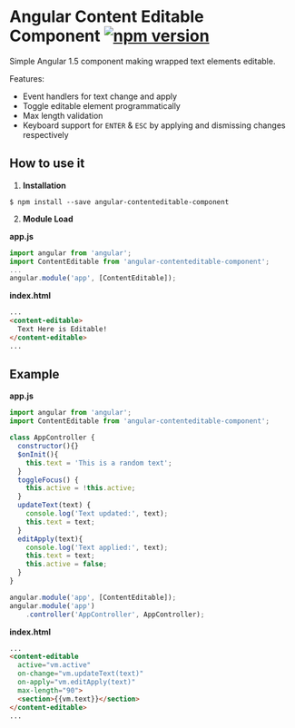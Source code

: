 # **Angular Content Editable Component** [![npm version](https://badge.fury.io/js/angular-contenteditable-component.svg)](https://badge.fury.io/js/angular-contenteditable-component)

Simple Angular 1.5 component making wrapped text elements editable.

Features:
- Event handlers for text change and apply
- Toggle editable element programmatically
- Max length validation
- Keyboard support for `ENTER` & `ESC` by applying and dismissing changes respectively

## How to use it

1. **Installation**
```shell
$ npm install --save angular-contenteditable-component
```

2. **Module Load**

  **app.js**
```javascript
import angular from 'angular';
import ContentEditable from 'angular-contenteditable-component';
...
angular.module('app', [ContentEditable]);
```
  **index.html**
```html
...
<content-editable>
  Text Here is Editable!
</content-editable>
...
```

## Example
**app.js**
```javascript
import angular from 'angular';
import ContentEditable from 'angular-contenteditable-component';

class AppController {
  constructor(){}
  $onInit(){
    this.text = 'This is a random text';
  }
  toggleFocus() {
    this.active = !this.active;
  }
  updateText(text) {
    console.log('Text updated:', text);
    this.text = text;
  }
  editApply(text){
    console.log('Text applied:', text);
    this.text = text;
    this.active = false;
  }
}

angular.module('app', [ContentEditable]);
angular.module('app')
    .controller('AppController', AppController);
```
**index.html**
```html
...
<content-editable
  active="vm.active"
  on-change="vm.updateText(text)"
  on-apply="vm.editApply(text)"
  max-length="90">
  <section>{{vm.text}}</section>
</content-editable>
...
```
